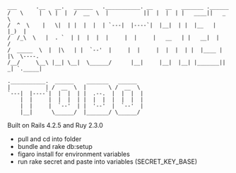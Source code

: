 ```
___      .__   __.   ______   .___________. __    __   _______ .______         
/   \     |  \ |  |  /  __  \  |           ||  |  |  | |   ____||   _  \        
/  ^  \    |   \|  | |  |  |  | `---|  |----`|  |__|  | |  |__   |  |_)  |       
/  /_\  \   |  . `  | |  |  |  |     |  |     |   __   | |   __|  |      /        
/  _____  \  |  |\   | |  `--'  |     |  |     |  |  |  | |  |____ |  |\  \----.   
/__/     \__\ |__| \__|  \______/      |__|     |__|  |__| |_______|| _| `._____|   

.___________.  ______    _______   ______                                           
|           | /  __  \  |       \ /  __  \                                          
`---|  |----`|  |  |  | |  .--.  |  |  |  |                                         
    |  |     |  |  |  | |  |  |  |  |  |  |                                         
    |  |     |  `--'  | |  '--'  |  `--'  |                                         
    |__|      \______/  |_______/ \______/                                          

```

Built on Rails 4.2.5 and Ruy 2.3.0

- pull and cd into folder
- bundle and rake db:setup
- figaro install for environment variables
- run rake secret and paste into variables (SECRET_KEY_BASE)
